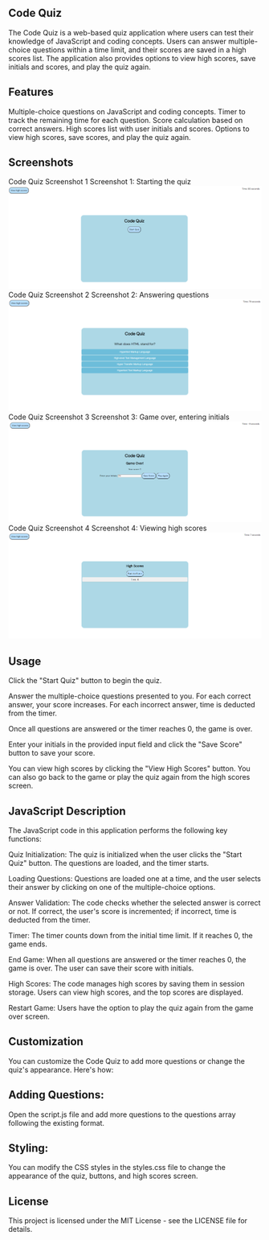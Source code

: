 ## Code Quiz
The Code Quiz is a web-based quiz application where users can test their knowledge of JavaScript and coding concepts. Users can answer multiple-choice questions within a time limit, and their scores are saved in a high scores list. The application also provides options to view high scores, save initials and scores, and play the quiz again.

## Features
Multiple-choice questions on JavaScript and coding concepts.
Timer to track the remaining time for each question.
Score calculation based on correct answers.
High scores list with user initials and scores.
Options to view high scores, save scores, and play the quiz again.

## Screenshots
Code Quiz Screenshot 1
Screenshot 1: Starting the quiz
![Screenshot 1: Starting the quiz](screenshots/image.png)
Code Quiz Screenshot 2
Screenshot 2: Answering questions
![Screenshot 2: Answering questions](screenshots/image-1.png)
Code Quiz Screenshot 3
Screenshot 3: Game over, entering initials
![Screenshot 3: Game over, entering initials](screenshots/image-2.png)
Code Quiz Screenshot 4
Screenshot 4: Viewing high scores
![Screenshot 4: Viewing high scores](screenshots/image-3.png)

## Usage
Click the "Start Quiz" button to begin the quiz.

Answer the multiple-choice questions presented to you. For each correct answer, your score increases. For each incorrect answer, time is deducted from the timer.

Once all questions are answered or the timer reaches 0, the game is over.

Enter your initials in the provided input field and click the "Save Score" button to save your score.

You can view high scores by clicking the "View High Scores" button. You can also go back to the game or play the quiz again from the high scores screen.

## JavaScript Description
The JavaScript code in this application performs the following key functions:

Quiz Initialization: The quiz is initialized when the user clicks the "Start Quiz" button. The questions are loaded, and the timer starts.

Loading Questions: Questions are loaded one at a time, and the user selects their answer by clicking on one of the multiple-choice options.

Answer Validation: The code checks whether the selected answer is correct or not. If correct, the user's score is incremented; if incorrect, time is deducted from the timer.

Timer: The timer counts down from the initial time limit. If it reaches 0, the game ends.

End Game: When all questions are answered or the timer reaches 0, the game is over. The user can save their score with initials.

High Scores: The code manages high scores by saving them in session storage. Users can view high scores, and the top scores are displayed.

Restart Game: Users have the option to play the quiz again from the game over screen.

## Customization
You can customize the Code Quiz to add more questions or change the quiz's appearance. Here's how:

## Adding Questions: 
Open the script.js file and add more questions to the questions array following the existing format.

## Styling: 
You can modify the CSS styles in the styles.css file to change the appearance of the quiz, buttons, and high scores screen.

## License
This project is licensed under the MIT License - see the LICENSE file for details.